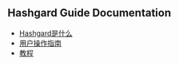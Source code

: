 ## Hashgard Guide  Documentation



- [Hashgard是什么](introduction.md)
- [用户操作指南](/UsersGuide/WebWalletGuide.md)
- [教程](learn/Guide/)

